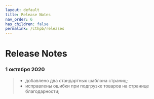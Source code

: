 ```yaml
---
layout: default
title: Release Notes
nav_order: 6
has_children: false
permalink: /cthpb/releases
---
```


# Release Notes

### 1 октября 2020

> * добавлено два стандартных шаблона страниц;
> * исправлены ошибки при подгрузке товаров на странице благодарности;